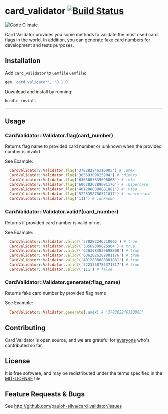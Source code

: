 # card_validator [![Build Status](https://travis-ci.org/pauloh-silva/card_validator.svg?branch=master)](https://travis-ci.org/pauloh-silva/card_validator)
[![Code Climate](https://codeclimate.com/github/codeclimate/codeclimate/badges/gpa.svg)](https://codeclimate.com/github/pauloh-silva/card_validator)

Card Validator provides you some methods to validate the most used card flags in the world.
In addition, you can generate fake card numbers for development and tests purposes.

## Installation

Add `card_validator` to `Gemfile`
`Gemfile`:

```ruby
gem 'card_validator', '0.1.0'
```

Download and install by running:

```
bundle install
```

----

## Usage

### CardValidator::Validator.flag(card_number)
Returns flag name to provided card number or :unknown
when the provided number is invalid

See Example:
``` ruby
  CardValidator::Validator.flag('378282246310005') # :amex 
  CardValidator::Validator.flag('30569309025904') # :diners 
  CardValidator::Validator.flag('6363683839698868') # :elo 
  CardValidator::Validator.flag('6062826289081176') # :hipercard 
  CardValidator::Validator.flag('4012888888881881') # :visa 
  CardValidator::Validator.flag('5223358786371817') # :mastercard
  CardValidator::Validator.flag('111') # :unknown
```
### CardValidator::Validator.valid?(card_number)
Returns if provided card number is valid or not

See Example:
``` ruby
  CardValidator::Validator.valid?('378282246310005') # true
  CardValidator::Validator.valid?('30569309025904') # true
  CardValidator::Validator.valid?('6363683839698868') # true
  CardValidator::Validator.valid?('6062826289081176') # true
  CardValidator::Validator.valid?('4012888888881881') # true
  CardValidator::Validator.valid?('5223358786371817') # true
  CardValidator::Validator.valid?('111') # false
```

### CardValidator::Validator.generate(:flag_name)
Returns fake card number by provided flag name

See Example:
``` ruby
  CardValidator::Validator.generate(:amex) # '378282246310005'
```

## Contributing

Card Validator is open source, and we are grateful for
[everyone][contributors] who's contributed so far.

## License

It is free software, and may be redistributed under the terms specified in the [MIT-LICENSE](MIT-LICENSE) file.

## Feature Requests & Bugs

See <http://github.com/pauloh-silva/card_validator/issues>

[contributors]: https://github.com/thoughtbot/shoulda-matchers/contributors